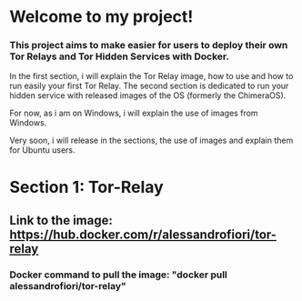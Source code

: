 # Welcome to my project!

### This project aims to make easier for users to deploy their own Tor Relays and Tor Hidden Services with Docker.

In the first section, i will explain the Tor Relay image, how to use and how to run easily your first Tor Relay.
The second section is dedicated to run your hidden service with released images of the OS (formerly the ChimeraOS).

For now, as i am on Windows, i will explain the use of images from Windows.

Very soon, i will release in the sections, the use of images and explain them for Ubuntu users.

# Section 1: Tor-Relay
## Link to the image: https://hub.docker.com/r/alessandrofiori/tor-relay
### Docker command to pull the image: "docker pull alessandrofiori/tor-relay"
